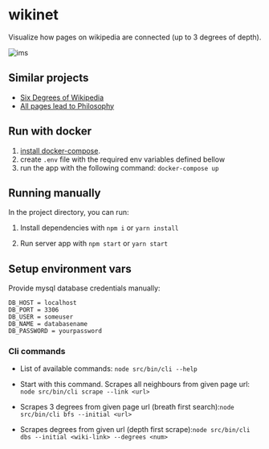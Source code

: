 # wikinet

Visualize how pages on wikipedia are connected (up to 3 degrees of depth).

![ims](https://i.ibb.co/8P0byVb/Screenshot-2019-11-16-at-22-17-29.png)

## Similar projects
- [Six Degrees of Wikipedia](https://www.sixdegreesofwikipedia.com/)
- [All pages lead to Philosophy](https://www.xefer.com/wikipedia)

## Run with docker

1. [install docker-compose](https://docs.docker.com/compose/install/).
2. create `.env` file with the required env variables defined bellow
3. run the app with the following command: `docker-compose up`

## Running manually

In the project directory, you can run:

1. Install dependencies with `npm i` or `yarn install`

2. Run server app with `npm start` or `yarn start`


## Setup environment vars

Provide mysql database credentials manually:
```dotenv
DB_HOST = localhost
DB_PORT = 3306
DB_USER = someuser
DB_NAME = databasename
DB_PASSWORD = yourpassword
```

### Cli commands

- List of available commands: `node src/bin/cli --help`

- Start with this command. Scrapes all neighbours from given page url: `node src/bin/cli scrape --link <url>`

- Scrapes 3 degrees from given page url (breath first search):`node src/bin/cli bfs --initial <url>`

- Scrapes <num> degrees from given url (depth first scrape):`node src/bin/cli dbs --initial <wiki-link> --degrees <num>`
